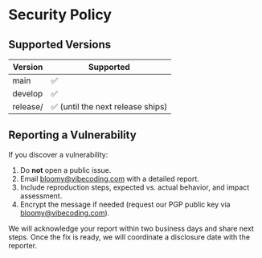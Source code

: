 # Security Policy

## Supported Versions

| Version | Supported |
| ------- | --------- |
| main | ✅ |
| develop | ✅ |
| release/<version> | ✅ (until the next release ships) |

## Reporting a Vulnerability

If you discover a vulnerability:

1. Do **not** open a public issue.
2. Email bloomy@vibecoding.com with a detailed report.
3. Include reproduction steps, expected vs. actual behavior, and impact assessment.
4. Encrypt the message if needed (request our PGP public key via bloomy@vibecoding.com).

We will acknowledge your report within two business days and share next steps. Once the fix is ready, we will coordinate a disclosure date with the reporter.
